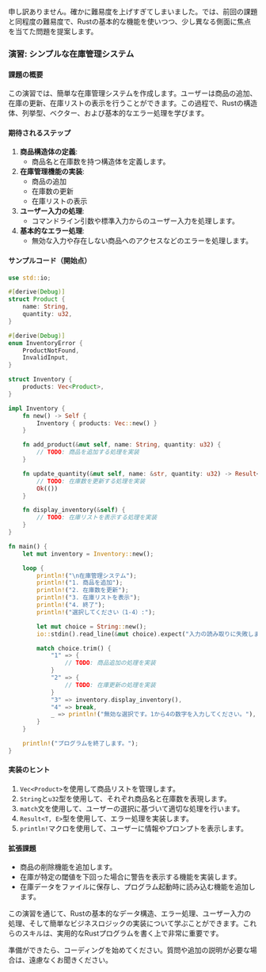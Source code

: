 申し訳ありません。確かに難易度を上げすぎてしまいました。では、前回の課題と同程度の難易度で、Rustの基本的な機能を使いつつ、少し異なる側面に焦点を当てた問題を提案します。

### 演習: シンプルな在庫管理システム

#### 課題の概要
この演習では、簡単な在庫管理システムを作成します。ユーザーは商品の追加、在庫の更新、在庫リストの表示を行うことができます。この過程で、Rustの構造体、列挙型、ベクター、および基本的なエラー処理を学びます。

#### 期待されるステップ
1. **商品構造体の定義**:
   - 商品名と在庫数を持つ構造体を定義します。
2. **在庫管理機能の実装**:
   - 商品の追加
   - 在庫数の更新
   - 在庫リストの表示
3. **ユーザー入力の処理**:
   - コマンドライン引数や標準入力からのユーザー入力を処理します。
4. **基本的なエラー処理**:
   - 無効な入力や存在しない商品へのアクセスなどのエラーを処理します。

#### サンプルコード（開始点）



```rust
use std::io;

#[derive(Debug)]
struct Product {
    name: String,
    quantity: u32,
}

#[derive(Debug)]
enum InventoryError {
    ProductNotFound,
    InvalidInput,
}

struct Inventory {
    products: Vec<Product>,
}

impl Inventory {
    fn new() -> Self {
        Inventory { products: Vec::new() }
    }

    fn add_product(&mut self, name: String, quantity: u32) {
        // TODO: 商品を追加する処理を実装
    }

    fn update_quantity(&mut self, name: &str, quantity: u32) -> Result<(), InventoryError> {
        // TODO: 在庫数を更新する処理を実装
        Ok(())
    }

    fn display_inventory(&self) {
        // TODO: 在庫リストを表示する処理を実装
    }
}

fn main() {
    let mut inventory = Inventory::new();

    loop {
        println!("\n在庫管理システム");
        println!("1. 商品を追加");
        println!("2. 在庫数を更新");
        println!("3. 在庫リストを表示");
        println!("4. 終了");
        println!("選択してください（1-4）:");

        let mut choice = String::new();
        io::stdin().read_line(&mut choice).expect("入力の読み取りに失敗しました");

        match choice.trim() {
            "1" => {
                // TODO: 商品追加の処理を実装
            }
            "2" => {
                // TODO: 在庫更新の処理を実装
            }
            "3" => inventory.display_inventory(),
            "4" => break,
            _ => println!("無効な選択です。1から4の数字を入力してください。"),
        }
    }

    println!("プログラムを終了します。");
}

```

#### 実装のヒント
1. `Vec<Product>`を使用して商品リストを管理します。
2. `String`と`u32`型を使用して、それぞれ商品名と在庫数を表現します。
3. `match`文を使用して、ユーザーの選択に基づいて適切な処理を行います。
4. `Result<T, E>`型を使用して、エラー処理を実装します。
5. `println!`マクロを使用して、ユーザーに情報やプロンプトを表示します。

#### 拡張課題
- 商品の削除機能を追加します。
- 在庫が特定の閾値を下回った場合に警告を表示する機能を実装します。
- 在庫データをファイルに保存し、プログラム起動時に読み込む機能を追加します。

この演習を通じて、Rustの基本的なデータ構造、エラー処理、ユーザー入力の処理、そして簡単なビジネスロジックの実装について学ぶことができます。これらのスキルは、実用的なRustプログラムを書く上で非常に重要です。

準備ができたら、コーディングを始めてください。質問や追加の説明が必要な場合は、遠慮なくお聞きください。